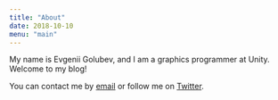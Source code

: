 ```yaml
---
title: "About"
date: 2018-10-10
menu: "main"
---
```


My name is Evgenii Golubev, and I am a graphics programmer at Unity. Welcome to my blog!

You can contact me by [email](mailto:firstname.lastname@outlook.com) or follow me on [Twitter](https://twitter.com/zalbard).
